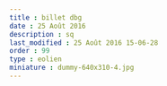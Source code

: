 ```yaml
---
title : billet dbg
date : 25 Août 2016
description : sq
last_modified : 25 Août 2016 15-06-28
order : 99
type : eolien
miniature : dummy-640x310-4.jpg
---
```

